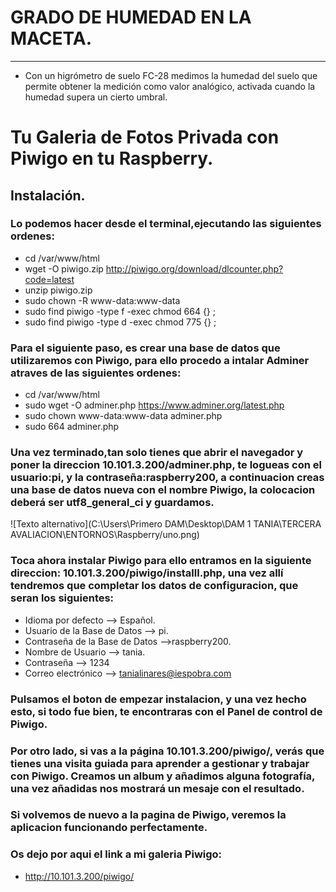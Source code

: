 # GRADO DE HUMEDAD EN LA MACETA.
---------
* Con un higrómetro de suelo FC-28 medimos la humedad del suelo que permite obtener 
la medición como valor analógico, activada cuando la humedad supera un cierto umbral.





# Tu Galeria de Fotos Privada con Piwigo en tu Raspberry.


## Instalación.
### Lo podemos hacer desde el terminal,ejecutando las siguientes ordenes:

* cd /var/www/html
* wget -O piwigo.zip http://piwigo.org/download/dlcounter.php?code=latest
* unzip piwigo.zip
* sudo chown -R www-data:www-data
* sudo find piwigo -type f -exec chmod 664 {} \;
* sudo find piwigo -type d -exec chmod 775 {} \;

### Para el siguiente paso, es crear una base de datos que utilizaremos con Piwigo, para ello procedo a intalar Adminer atraves de las siguientes ordenes:

* cd /var/www/html
* sudo wget -O adminer.php https://www.adminer.org/latest.php
* sudo chown www-data:www-data adminer.php
* sudo 664 adminer.php

### Una vez terminado,tan solo tienes que abrir el navegador y poner la direccion 10.101.3.200/adminer.php, te logueas con el usuario:pi, y la contraseña:raspberry200, a continuacion creas una base de datos nueva con el nombre Piwigo, la colocacion deberá ser utf8_general_ci y guardamos.

![Texto alternativo](C:\Users\Primero DAM\Desktop\DAM 1 TANIA\TERCERA AVALIACION\ENTORNOS\Raspberry/uno.png)

### Toca ahora instalar Piwigo para ello entramos en la siguiente direccion: 10.101.3.200/piwigo/installl.php, una vez allí tendremos que completar los datos de configuracion, que seran los siguientes:
* Idioma por defecto --> Español.
* Usuario de la Base de Datos --> pi.
* Contraseña de la Base de Datos -->raspberry200.
* Nombre de Usuario --> tania.
* Contraseña --> 1234
* Correo electrónico --> tanialinares@iespobra.com

### Pulsamos el boton de empezar instalacion, y una vez hecho esto, si todo fue bien, te encontraras con el Panel de control de Piwigo.
### Por otro lado, si vas a la página 10.101.3.200/piwigo/, verás que tienes una visita guiada para aprender a gestionar y trabajar con Piwigo. Creamos un album  y añadimos alguna fotografía, una vez añadidas nos mostrará un mesaje con el resultado.
### Si volvemos de nuevo a la pagina de Piwigo, veremos la aplicacion funcionando perfectamente.


### Os dejo por aqui el link a mi galeria Piwigo: 
* http://10.101.3.200/piwigo/



